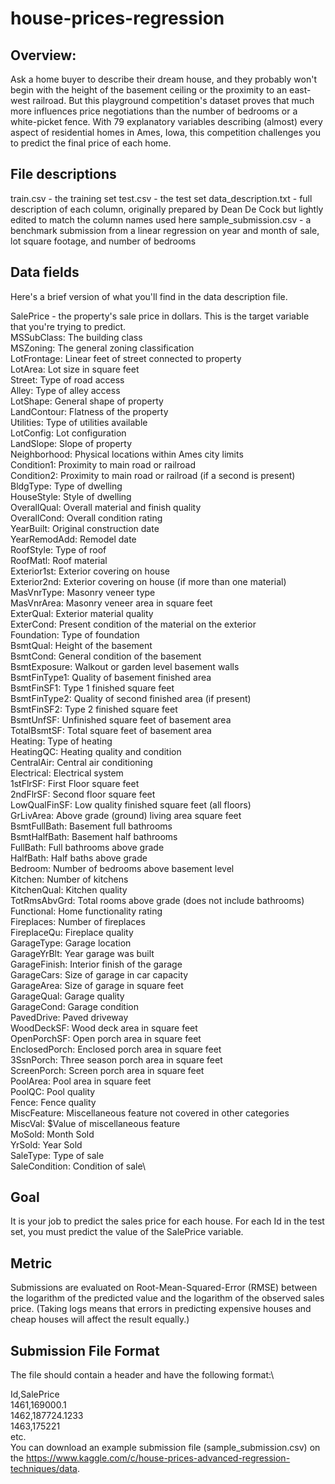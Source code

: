 # house-prices-regression

## Overview:
Ask a home buyer to describe their dream house, and they probably won't begin with the height of the basement ceiling or the proximity to an east-west railroad. But this playground competition's dataset proves that much more influences price negotiations than the number of bedrooms or a white-picket fence.  With 79 explanatory variables describing (almost) every aspect of residential homes in Ames, Iowa, this competition challenges you to predict the final price of each home.

## File descriptions
train.csv - the training set
test.csv - the test set
data_description.txt - full description of each column, originally prepared by Dean De Cock but lightly edited to match the column names used here
sample_submission.csv - a benchmark submission from a linear regression on year and month of sale, lot square footage, and number of bedrooms

## Data fields
Here's a brief version of what you'll find in the data description file.

SalePrice - the property's sale price in dollars. This is the target variable that you're trying to predict.\
MSSubClass: The building class\
MSZoning: The general zoning classification\
LotFrontage: Linear feet of street connected to property\
LotArea: Lot size in square feet\
Street: Type of road access\
Alley: Type of alley access\
LotShape: General shape of property\
LandContour: Flatness of the property\
Utilities: Type of utilities available\
LotConfig: Lot configuration\
LandSlope: Slope of property\
Neighborhood: Physical locations within Ames city limits\
Condition1: Proximity to main road or railroad\
Condition2: Proximity to main road or railroad (if a second is present)\
BldgType: Type of dwelling\
HouseStyle: Style of dwelling\
OverallQual: Overall material and finish quality\
OverallCond: Overall condition rating\
YearBuilt: Original construction date\
YearRemodAdd: Remodel date\
RoofStyle: Type of roof\
RoofMatl: Roof material\
Exterior1st: Exterior covering on house\
Exterior2nd: Exterior covering on house (if more than one material)\
MasVnrType: Masonry veneer type\
MasVnrArea: Masonry veneer area in square feet\
ExterQual: Exterior material quality\
ExterCond: Present condition of the material on the exterior\
Foundation: Type of foundation\
BsmtQual: Height of the basement\
BsmtCond: General condition of the basement\
BsmtExposure: Walkout or garden level basement walls\
BsmtFinType1: Quality of basement finished area\
BsmtFinSF1: Type 1 finished square feet\
BsmtFinType2: Quality of second finished area (if present)\
BsmtFinSF2: Type 2 finished square feet\
BsmtUnfSF: Unfinished square feet of basement area\
TotalBsmtSF: Total square feet of basement area\
Heating: Type of heating\
HeatingQC: Heating quality and condition\
CentralAir: Central air conditioning\
Electrical: Electrical system\
1stFlrSF: First Floor square feet\
2ndFlrSF: Second floor square feet\
LowQualFinSF: Low quality finished square feet (all floors)\
GrLivArea: Above grade (ground) living area square feet\
BsmtFullBath: Basement full bathrooms\
BsmtHalfBath: Basement half bathrooms\
FullBath: Full bathrooms above grade\
HalfBath: Half baths above grade\
Bedroom: Number of bedrooms above basement level\
Kitchen: Number of kitchens\
KitchenQual: Kitchen quality\
TotRmsAbvGrd: Total rooms above grade (does not include bathrooms)\
Functional: Home functionality rating\
Fireplaces: Number of fireplaces\
FireplaceQu: Fireplace quality\
GarageType: Garage location\
GarageYrBlt: Year garage was built\
GarageFinish: Interior finish of the garage\
GarageCars: Size of garage in car capacity\
GarageArea: Size of garage in square feet\
GarageQual: Garage quality\
GarageCond: Garage condition\
PavedDrive: Paved driveway\
WoodDeckSF: Wood deck area in square feet\
OpenPorchSF: Open porch area in square feet\
EnclosedPorch: Enclosed porch area in square feet\
3SsnPorch: Three season porch area in square feet\
ScreenPorch: Screen porch area in square feet\
PoolArea: Pool area in square feet\
PoolQC: Pool quality\
Fence: Fence quality\
MiscFeature: Miscellaneous feature not covered in other categories\
MiscVal: $Value of miscellaneous feature\
MoSold: Month Sold\
YrSold: Year Sold\
SaleType: Type of sale\
SaleCondition: Condition of sale\

## Goal
It is your job to predict the sales price for each house. For each Id in the test set, you must predict the value of the SalePrice variable. 

## Metric
Submissions are evaluated on Root-Mean-Squared-Error (RMSE) between the logarithm of the predicted value and the logarithm of the observed sales price. (Taking logs means that errors in predicting expensive houses and cheap houses will affect the result equally.)

## Submission File Format
The file should contain a header and have the following format:\

Id,SalePrice\
1461,169000.1\
1462,187724.1233\
1463,175221\
etc.\
You can download an example submission file (sample_submission.csv) on the https://www.kaggle.com/c/house-prices-advanced-regression-techniques/data.
